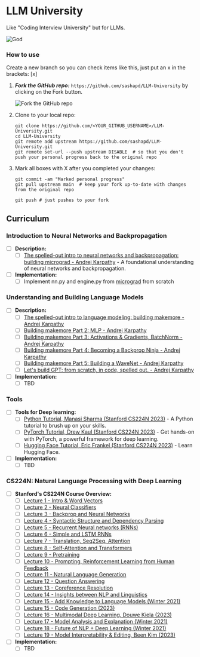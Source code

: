 # LLM University
Like "Coding Interview University" but for LLMs.

 ![God](https://i.imgur.com/7mM6rar.jpeg)

### How to use

Create a new branch so you can check items like this, just put an x in the brackets: [x]

1. ***Fork the GitHub repo:*** `https://github.com/sashapd/LLM-University` by clicking on the Fork button.

    ![Fork the GitHub repo](https://d3j2pkmjtin6ou.cloudfront.net/fork-button.png)

1. Clone to your local repo:

    ```
    git clone https://github.com/<YOUR_GITHUB_USERNAME>/LLM-University.git
    cd LLM-University
    git remote add upstream https://github.com/sashapd/LLM-University.git
    git remote set-url --push upstream DISABLE  # so that you don't push your personal progress back to the original repo
    ```

1. Mark all boxes with X after you completed your changes:

    ```
    git commit -am "Marked personal progress"
    git pull upstream main  # keep your fork up-to-date with changes from the original repo
   
    git push # just pushes to your fork
    ```

## Curriculum

### Introduction to Neural Networks and Backpropagation

- [ ] **Description:**
    - [ ] [The spelled-out intro to neural networks and backpropagation: building micrograd - Andrej Karpathy](https://www.youtube.com/watch?v=VMj-3S1tku0) - A foundational understanding of neural networks and backpropagation.
- [ ] **Implementation:**
    - [ ] Implement nn.py and engine.py from [micrograd](https://github.com/karpathy/micrograd) from scratch

### Understanding and Building Language Models

- [ ] **Description:**
    - [ ] [The spelled-out intro to language modeling: building makemore - Andrej Karpathy](https://www.youtube.com/watch?v=PaCmpygFfXo)
    - [ ] [Building makemore Part 2: MLP - Andrej Karpathy](https://www.youtube.com/watch?v=TCH_1BHY58I)
    - [ ] [Building makemore Part 3: Activations & Gradients, BatchNorm - Andrej Karpathy](https://www.youtube.com/watch?v=P6sfmUTpUmc)
    - [ ] [Building makemore Part 4: Becoming a Backprop Ninja - Andrej Karpathy](https://www.youtube.com/watch?v=q8SA3rM6ckI)
    - [ ] [Building makemore Part 5: Building a WaveNet - Andrej Karpathy](https://www.youtube.com/watch?v=t3YJ5hKiMQ0)
    - [ ] [Let's build GPT: from scratch, in code, spelled out. - Andrej Karpathy](https://www.youtube.com/watch?v=kCc8FmEb1nY)
- [ ]  **Implementation:**
    - [ ] TBD

### Tools
- [ ] **Tools for Deep learning:**
    - [ ] [Python Tutorial, Manasi Sharma (Stanford CS224N 2023)](https://www.youtube.com/watch?v=8j4wpU98Q74) - A Python tutorial to brush up on your skills.
    - [ ] [PyTorch Tutorial, Drew Kaul (Stanford CS224N 2023)](https://www.youtube.com/watch?v=Uv0AIRr3ptg) - Get hands-on with PyTorch, a powerful framework for deep learning.
    - [ ] [Hugging Face Tutorial, Eric Frankel (Stanford CS224N 2023)](https://www.youtube.com/watch?v=b80by3Xk_A8) - Learn Hugging Face.
- [ ] **Implementation:**
    - [ ] TBD

### CS224N: Natural Language Processing with Deep Learning

- [ ] **Stanford's CS224N Course Overview:**
    - [ ] [Lecture 1 - Intro & Word Vectors](https://www.youtube.com/watch?v=rmVRLeJRkl4)
    - [ ] [Lecture 2 - Neural Classifiers](https://www.youtube.com/watch?v=gqaHkPEZAew)
    - [ ] [Lecture 3 - Backprop and Neural Networks](https://www.youtube.com/watch?v=X0Jw4kgaFlg)
    - [ ] [Lecture 4 - Syntactic Structure and Dependency Parsing](https://www.youtube.com/watch?v=PSGIodTN3KE)
    - [ ] [Lecture 5 - Recurrent Neural networks (RNNs)](https://www.youtube.com/watch?v=PLryWeHPcBs)
    - [ ] [Lecture 6 - Simple and LSTM RNNs](https://www.youtube.com/watch?v=0LixFSa7yts)
    - [ ] [Lecture 7 - Translation, Seq2Seq, Attention](https://www.youtube.com/watch?v=wzfWHP6SXxY)
    - [ ] [Lecture 8 - Self-Attention and Transformers](https://www.youtube.com/watch?v=LWMzyfvuehA)
    - [ ] [Lecture 9 - Pretraining](https://www.youtube.com/watch?v=DGfCRXuNA2w)
    - [ ] [Lecture 10 - Prompting, Reinforcement Learning from Human Feedback](https://www.youtube.com/watch?v=SXpJ9EmG3s4)
    - [ ] [Lecture 11 - Natural Language Generation](https://www.youtube.com/watch?v=N9L32bFieEY)
    - [ ] [Lecture 12 - Question Answering](https://www.youtube.com/watch?v=NcqfHa0_YmU)
    - [ ] [Lecture 13 - Coreference Resolution](https://www.youtube.com/watch?v=FFRnDRcbQQU)
    - [ ] [Lecture 14 - Insights between NLP and Linguistics](https://www.youtube.com/watch?v=NvIWF82Fw4E)
    - [ ] [Lecture 15 - Add Knowledge to Language Models (Winter 2021)](https://www.youtube.com/watch?v=y68RJVfGoto)
    - [ ] [Lecture 15 - Code Generation (2023)](https://www.youtube.com/watch?v=JlK46EzImM8)
    - [ ] [Lecture 16 - Multimodal Deep Learning, Douwe Kiela (2023)](https://www.youtube.com/watch?v=5vfIT5LOkR0)
    - [ ] [Lecture 17 - Model Analysis and Explanation (Winter 2021)](https://www.youtube.com/watch?v=f_qmSSBWV_E)
    - [ ] [Lecture 18 - Future of NLP + Deep Learning (Winter 2021)](https://www.youtube.com/watch?v=2t7Q9WVUaf8)
    - [ ] [Lecture 19 - Model Interpretability & Editing, Been Kim (2023)](https://www.youtube.com/watch?v=cd3pRpEtjLs)
- [ ] **Implementation:**
    - [ ] TBD
